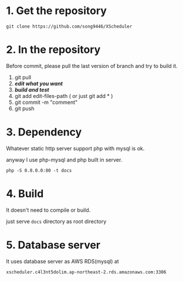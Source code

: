 # 1. Get the repository
`git clone https://github.com/song9446/XScheduler`

# 2. In the repository
Before commit, please pull the last version of branch and try to build it.
1) git pull
2) ***edit what you want***
3) ***build and test***
4) git add edit-files-path  ( or just git add * )
5) git commit -m "comment"
6) git push

# 3. Dependency
Whatever static http server support php with mysql is ok.

anyway I use php-mysql and php built in server.

`php -S 0.0.0.0:80 -t docs`

# 4. Build
It doesn't need to compile or build.

just serve `docs` directory as root directory

# 5. Database server
It uses database server as AWS RDS(mysql) at 

`xscheduler.c4l3nt5dolim.ap-northeast-2.rds.amazonaws.com:3306`
